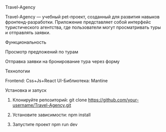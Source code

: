 Travel-Agency

Travel-Agency — учебный pet-проект, созданный для развития навыков фронтенд-разработки. Приложение представляет собой интерфейс туристического агентства, где пользователи могут просматривать туры и отправлять заявки.

Функциональность

Просмотр предложений по турам

Отправка заявки на бронирование тура через форму

Технологии

Frontend: Css+Js+React
UI-Библиотека: Mantine


Установка и запуск

1. Клонируйте репозиторий:
git clone https://github.com/your-username/Travel-Agency.git

2. Установите зависимости:
npm install

3. Запустите проект
npm run dev
